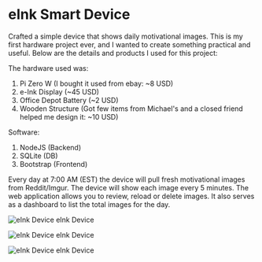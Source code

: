 # eInk Smart Device

Crafted a simple device that shows daily motivational images. This is my first hardware project ever, and I wanted to create something practical and useful. Below are the details and products I used for this project: 

The hardware used was: 

1. Pi Zero W (I bought it used from ebay: ~8 USD)  
2. e-Ink Display (~45 USD)  
3. Office Depot Battery (~2 USD) 
4. Wooden Structure (Got few items from Michael's and a closed friend helped me design it: ~10 USD) 

Software: 

1. NodeJS (Backend) 
2. SQLite (DB) 
3. Bootstrap (Frontend) 

Every day at 7:00 AM (EST) the device will pull fresh motivational images from Reddit/Imgur. The device will show each image every 5 minutes. The web application allows you to review, reload or delete images. It also serves as a dashboard to list the total images for the day.

![eInk Device eInk Device](https://i.imgur.com/fZdgRlZ.jpg "eInk Device")

![eInk Device eInk Device](https://i.imgur.com/AxB8ofb.png "eInk Device")

![eInk Device eInk Device](https://i.imgur.com/IwqrIQH.jpg "eInk Device")

